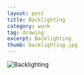 ```yaml
---
layout: post
title: Backlighting
category: work
tag: drawing
excerpt: Backlighting
thumb: backlighting.jpg
---
```


<p><img src="{{ site.data.var.file }}/backlighting.jpg" alt="Backlighting"></p>
